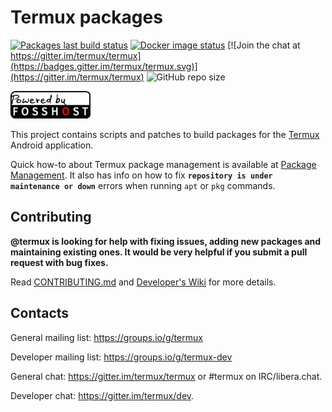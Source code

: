 # Termux packages

[![Packages last build status](https://github.com/termux/termux-packages/workflows/Packages/badge.svg)](https://github.com/termux/termux-packages/actions)
[![Docker image status](https://github.com/termux/termux-packages/workflows/Docker%20image/badge.svg)](https://hub.docker.com/r/termux/package-builder)
[![Join the chat at https://gitter.im/termux/termux](https://badges.gitter.im/termux/termux.svg)](https://gitter.im/termux/termux)
![GitHub repo size](https://img.shields.io/github/repo-size/termux/termux-packages)

<img src=".github/static/powered-by-fosshost.png" alt="Powered by FossHost" width="128px"></img>

This project contains scripts and patches to build packages for the [Termux](https://github.com/termux/termux-app)
Android application.

Quick how-to about Termux package management is available at [Package Management](https://github.com/termux/termux-packages/wiki/Package-Management). It also has info on how to fix **`repository is under maintenance or down`** errors when running `apt` or `pkg` commands.

## Contributing

**@termux is looking for help with fixing issues, adding new packages and maintaining
existing ones. It would be very helpful if you submit a pull request with bug fixes.**

Read [CONTRIBUTING.md](/CONTRIBUTING.md) and [Developer's Wiki](https://github.com/termux/termux-packages/wiki) for more details.

## Contacts

General mailing list: https://groups.io/g/termux

Developer mailing list: https://groups.io/g/termux-dev

General chat: https://gitter.im/termux/termux or #termux on IRC/libera.chat.

Developer chat: https://gitter.im/termux/dev.
